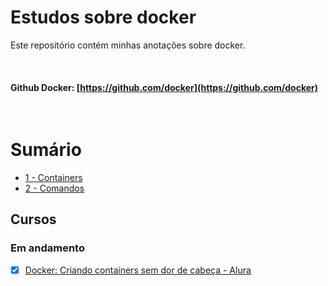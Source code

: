 # Estudos sobre docker

Este repositório contém minhas anotações sobre docker.

<br>

#### Github Docker: [https://github.com/docker](https://github.com/docker)

<br>

# Sumário

- [1 - Containers](./Containers.md)
- [2 - Comandos](./Containers.md)

## Cursos

### Em andamento

- [x] [Docker: Criando containers sem dor de cabeça - Alura](https://www.alura.com.br/curso-online-docker-e-docker-compose)
